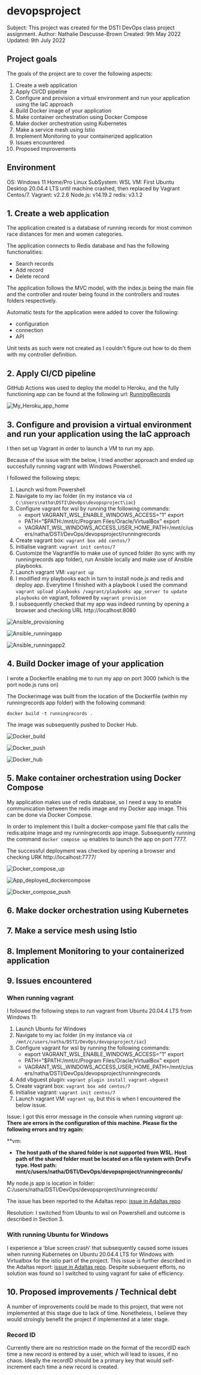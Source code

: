 # devopsproject

Subject: This project was created for the DSTI DevOps class project assignment. 
Author: Nathalie Descusse-Brown
Created: 9th May 2022
Updated: 9th July 2022

## Project goals

The goals of the project are to cover the following aspects:
1. Create a web application
2. Apply CI/CD pipeline
3. Configure and provision a virtual environment and run your application using the IaC approach
4. Build Docker image of your application
5. Make container orchestration using Docker Compose
6. Make docker orchestration using Kubernetes
7. Make a service mesh using Istio
8. Implement Monitoring to your containerized application
9. Issues encountered
10. Proposed improvements


## Environment

OS: Windows 11 Home/Pro
Linux SubSystem: WSL
VM: First Ubuntu Desktop 20.04.4 LTS until machine crashed, then replaced by Vagrant Centos/7.
Vagrant: v2.2.6
Node.js: v14.19.2
redis: v3.1.2

## 1. Create a web application

The application created is a database of running records for most common race distances for men and women categories.

The application connects to Redis database and has the following functionalities:
- Search records
- Add record
- Delete record

The application follows the MVC model, with the index.js being the main file and the controller and router being found in the controllers and routes folders respectively.

Automatic tests for the application were added to cover the following:
- configuration 
- connection
- API

Unit tests as such were not created as I couldn't figure out how to do them with my controller definition.

## 2. Apply CI/CD pipeline

GitHub Actions was used to deploy the model to Heroku, and the fully functioning app can be found at the following url: 
[RunningRecords](https://runningrecords.herokuapp.com/)

![My_Heroku_app_home](images/heroku_homepage.jpg)

## 3. Configure and provision a virtual environment and run your application using the IaC approach

I then set up Vagrant in order to launch a VM to run my app. 

Because of the issue with the below, I tried another approach and ended up succesfully running vagrant with Windows Powershell.

I followed the following steps:
1. Launch wsl from Powershell
2. Navigate to my iac folder (in my instance via ```cd C:\Users\natha\DSTI\DevOps\devopsproject\iac```)
3. Configure vagrant for wsl by running the following commands:
	- export VAGRANT_WSL_ENABLE_WINDOWS_ACCESS="1" export
	- PATH="$PATH:/mnt/c/Program Files/Oracle/VirtualBox" export
	- VAGRANT_WSL_WINDOWS_ACCESS_USER_HOME_PATH=/mnt/c/users/natha/DSTI/DevOps/devopsproject/runningrecords
4. Create vagrant box: ```vagrant box add centos/7```
5. Initialise vagrant: ```vagrant init centos/7```
6. Customize the Vagrantfile to make use of synced folder (to sync with my runningrecords app folder), run Ansible locally and make use of Ansible playbooks.
7. Launch vagrant VM: ```vagrant up```
8. I modified my playbooks each in turn to install node.js and redis and deploy app. Everytime I finished with a playbook I used the command ```vagrant upload playbooks /vagrant/playbooks app_server to update playbooks``` on vagrant, followed by ```vagrant provision```
9. I subsequently checked that my app was indeed running by opening a browser and checking URL http://localhost:8080


![Ansible_provisioning](images/Ansible_provisioning2.jpg)

![Ansible_runningapp](images/Ansible_runningapp.jpg)

![Ansible_runningapp2](images/Ansible_runningapp2.jpg)

## 4. Build Docker image of your application

I wrote a Dockerfile enabling me to run my app on port 3000 (which is the port node.js runs on)

The Dockerimage was built from the location of the Dockerfile (within my runningrecords app folder) with the following command:

```docker build -t runningrecords .```

The image was subsequently pushed to Docker Hub.

![Docker_build](images/docker_build.jpg)

![Docker_push](images/docker_push_dockerimage.jpg)

![Docker_hub](images/dockerhub.jpg)

## 5. Make container orchestration using Docker Compose

My application makes use of redis database, so I need a way to enable communication between the redis image and my Docker app image. This can be done via Docker Compose.

In order to implement this I built a docker-compose yaml file that calls the redis:alpine image and my runningrecords app image. Subsequently running the command ```docker compose up``` enables to launch the app on port 7777.

The successful deployment was checked by opening a browser and checking URK http://localhost:7777/

![Docker_compose_up](images/docker_compose_up.jpg)

![App_deployed_dockercompose](images/app_deployedwith_dockercompose.jpg)

![Docker_compose_push](images/docker_push_docker-compose.jpg)

## 6. Make docker orchestration using Kubernetes

## 7. Make a service mesh using Istio

## 8. Implement Monitoring to your containerized application

## 9. Issues encountered

### When running vagrant

I followed the following steps to run vagrant from Ubuntu 20.04.4 LTS from Windows 11:
1. Launch Ubuntu for Windows
2. Navigate to my iac folder (in my instance via ```cd /mnt/c/users/natha/DSTI/DevOps/devopsproject/iac```)
3. Configure vagrant for wsl by running the following commands:
	- export VAGRANT_WSL_ENABLE_WINDOWS_ACCESS="1" export
	- PATH="$PATH:/mnt/c/Program Files/Oracle/VirtualBox" export
	- VAGRANT_WSL_WINDOWS_ACCESS_USER_HOME_PATH=/mnt/c/users/natha/DSTI/DevOps/devopsproject/runningrecords
4.	Add vbguest plugin: ```vagrant plugin install vagrant-vbguest```
5.  Create vagrant box: ```vagrant box add centos/7```
6.  Initialise vagrant: ```vagrant init centos/7```
7.  Launch vagrant VM: ```vagrant up```, but this is when I encountered the below issue.

Issue:
I got this error message in the console when running *vagrant up*:
**There are errors in the configuration of this machine. Please fix
the following errors and try again:**

**vm:
* **The host path of the shared folder is not supported from WSL. Host
path of the shared folder must be located on a file system with
DrvFs type. Host path: mnt/c/users/natha/DSTI/DevOps/devopsproject/runningrecords/**

My node.js app is location in folder:  C:/users/natha/DSTI/DevOps/devopsproject/runningrecords/

The issue has been reported to the Adaltas repo: [issue in Adaltas repo](https://github.com/adaltas/dsti-devops-2022-spring/issues/4)

Resolution: I switched from Ubuntu to wsl on Powershell and outcome is described in Section 3.


### With running Ubuntu for Windows

I experience a 'blue screen crash' that subsequently caused some issues when running Kubernetes on Ubuntu 20.04.4 LTS for Windows with Virtualbox for the istio part of the project. This issue is further described in the Adaltas report: [issue in Adaltas repo](https://github.com/adaltas/dsti-devops-2022-spring/issues/5). Despite subsequent efforts, no solution was found so I switched to using vagrant for sake of efficiency.


## 10. Proposed improvements / Technical debt

A number of improvements could be made to this project, that were not implemented at this stage due to lack of time. Nonetheless, I believe they would stroingly benefit the project if implemented at a later stage.

### Record ID
Currently there are no restriction made on the format of the recordID each time a new record is entered by a user, which will lead to issues, if no chaos. Ideally the recordID should be a primary key that would self-increment each time a new record is created.